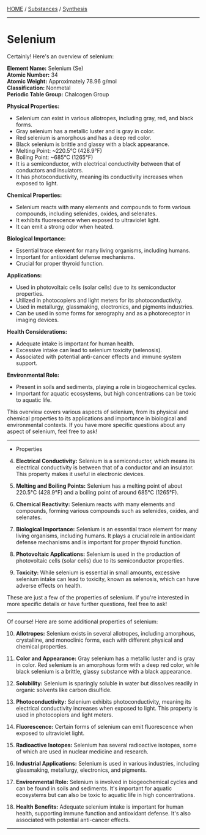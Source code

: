 [HOME](/README.md) / [Substances](/assets/docs/synthesis/substances/readme.md) / [Synthesis](/assets/docs/synthesis/readme.md)  

---  

# Selenium   

Certainly! Here's an overview of selenium:      

**Element Name:** Selenium (Se)   
**Atomic Number:** 34   
**Atomic Weight:** Approximately 78.96 g/mol     
**Classification:** Nonmetal    
**Periodic Table Group:** Chalcogen Group   

**Physical Properties:**
- Selenium can exist in various allotropes, including gray, red, and black forms.
- Gray selenium has a metallic luster and is gray in color.
- Red selenium is amorphous and has a deep red color.
- Black selenium is brittle and glassy with a black appearance.
- Melting Point: ~220.5°C (428.9°F)
- Boiling Point: ~685°C (1265°F)
- It is a semiconductor, with electrical conductivity between that of conductors and insulators.
- It has photoconductivity, meaning its conductivity increases when exposed to light.

**Chemical Properties:**
- Selenium reacts with many elements and compounds to form various compounds, including selenides, oxides, and selenates.
- It exhibits fluorescence when exposed to ultraviolet light.
- It can emit a strong odor when heated.

**Biological Importance:**
- Essential trace element for many living organisms, including humans.
- Important for antioxidant defense mechanisms.
- Crucial for proper thyroid function.

**Applications:**
- Used in photovoltaic cells (solar cells) due to its semiconductor properties.
- Utilized in photocopiers and light meters for its photoconductivity.
- Used in metallurgy, glassmaking, electronics, and pigments industries.
- Can be used in some forms for xerography and as a photoreceptor in imaging devices.

**Health Considerations:**
- Adequate intake is important for human health.
- Excessive intake can lead to selenium toxicity (selenosis).
- Associated with potential anti-cancer effects and immune system support.

**Environmental Role:**
- Present in soils and sediments, playing a role in biogeochemical cycles.
- Important for aquatic ecosystems, but high concentrations can be toxic to aquatic life.

This overview covers various aspects of selenium, from its physical and chemical properties to its applications and importance in biological and environmental contexts. If you have more specific questions about any aspect of selenium, feel free to ask!

---  

- Properties

4. **Electrical Conductivity:** Selenium is a semiconductor, which means its electrical conductivity is between that of a conductor and an insulator. This property makes it useful in electronic devices.

5. **Melting and Boiling Points:** Selenium has a melting point of about 220.5°C (428.9°F) and a boiling point of around 685°C (1265°F).

6. **Chemical Reactivity:** Selenium reacts with many elements and compounds, forming various compounds such as selenides, oxides, and selenates.

7. **Biological Importance:** Selenium is an essential trace element for many living organisms, including humans. It plays a crucial role in antioxidant defense mechanisms and is important for proper thyroid function.

8. **Photovoltaic Applications:** Selenium is used in the production of photovoltaic cells (solar cells) due to its semiconductor properties.

9. **Toxicity:** While selenium is essential in small amounts, excessive selenium intake can lead to toxicity, known as selenosis, which can have adverse effects on health.

These are just a few of the properties of selenium. If you're interested in more specific details or have further questions, feel free to ask!

---   

Of course! Here are some additional properties of selenium:

10. **Allotropes:** Selenium exists in several allotropes, including amorphous, crystalline, and monoclinic forms, each with different physical and chemical properties.

11. **Color and Appearance:** Gray selenium has a metallic luster and is gray in color. Red selenium is an amorphous form with a deep red color, while black selenium is a brittle, glassy substance with a black appearance.

12. **Solubility:** Selenium is sparingly soluble in water but dissolves readily in organic solvents like carbon disulfide.

13. **Photoconductivity:** Selenium exhibits photoconductivity, meaning its electrical conductivity increases when exposed to light. This property is used in photocopiers and light meters.

14. **Fluorescence:** Certain forms of selenium can emit fluorescence when exposed to ultraviolet light.

15. **Radioactive Isotopes:** Selenium has several radioactive isotopes, some of which are used in nuclear medicine and research.

16. **Industrial Applications:** Selenium is used in various industries, including glassmaking, metallurgy, electronics, and pigments.

17. **Environmental Role:** Selenium is involved in biogeochemical cycles and can be found in soils and sediments. It's important for aquatic ecosystems but can also be toxic to aquatic life in high concentrations.

18. **Health Benefits:** Adequate selenium intake is important for human health, supporting immune function and antioxidant defense. It's also associated with potential anti-cancer effects.

---   


